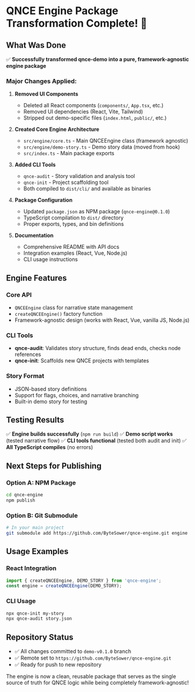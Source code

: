 # QNCE Engine Package Transformation Complete! 🎉

## What Was Done

✅ **Successfully transformed qnce-demo into a pure, framework-agnostic engine package**

### Major Changes Applied:

1. **Removed UI Components**
   - Deleted all React components (`components/`, `App.tsx`, etc.)
   - Removed UI dependencies (React, Vite, Tailwind)
   - Stripped out demo-specific files (`index.html`, `public/`, etc.)

2. **Created Core Engine Architecture**
   - `src/engine/core.ts` - Main QNCEEngine class (framework agnostic)
   - `src/engine/demo-story.ts` - Demo story data (moved from hook)
   - `src/index.ts` - Main package exports

3. **Added CLI Tools**
   - `qnce-audit` - Story validation and analysis tool
   - `qnce-init` - Project scaffolding tool
   - Both compiled to `dist/cli/` and available as binaries

4. **Package Configuration**
   - Updated `package.json` as NPM package (`qnce-engine@0.1.0`)
   - TypeScript compilation to `dist/` directory
   - Proper exports, types, and bin definitions

5. **Documentation**
   - Comprehensive README with API docs
   - Integration examples (React, Vue, Node.js)
   - CLI usage instructions

## Engine Features

### Core API
- `QNCEEngine` class for narrative state management
- `createQNCEEngine()` factory function
- Framework-agnostic design (works with React, Vue, vanilla JS, Node.js)

### CLI Tools
- **qnce-audit**: Validates story structure, finds dead ends, checks node references
- **qnce-init**: Scaffolds new QNCE projects with templates

### Story Format
- JSON-based story definitions
- Support for flags, choices, and narrative branching
- Built-in demo story for testing

## Testing Results

✅ **Engine builds successfully** (`npm run build`)
✅ **Demo script works** (tested narrative flow)
✅ **CLI tools functional** (tested both audit and init)
✅ **All TypeScript compiles** (no errors)

## Next Steps for Publishing

### Option A: NPM Package
```bash
cd qnce-engine
npm publish
```

### Option B: Git Submodule
```bash
# In your main project
git submodule add https://github.com/ByteSower/qnce-engine.git engine
```

## Usage Examples

### React Integration
```typescript
import { createQNCEEngine, DEMO_STORY } from 'qnce-engine';
const engine = createQNCEEngine(DEMO_STORY);
```

### CLI Usage
```bash
npx qnce-init my-story
npx qnce-audit story.json
```

## Repository Status

- ✅ All changes committed to `demo-v0.1.0` branch
- ✅ Remote set to `https://github.com/ByteSower/qnce-engine.git`
- ✅ Ready for push to new repository

The engine is now a clean, reusable package that serves as the single source of truth for QNCE logic while being completely framework-agnostic!
